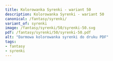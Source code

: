 ```yaml
---
title: Kolorowanka Syrenki - wariant 50
description: Kolorowanka Syrenki - wariant 50
canonical: /fantasy/syrenki/
variant_of: syrenki
image: /fantasy/syrenki/50/syrenki-50.svg
pdf: /fantasy/syrenki/50/syrenki-50.pdf
alt: "Darmowa kolorowanka syrenki do druku PDF"
tags:
- fantasy
- syrenki
---
```

